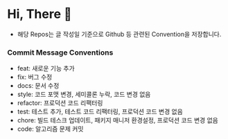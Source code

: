 # Hi, There :wave:

- 해당 Repos는 글 작성일 기준으로 Github 등 관련된 Convention을 저장합니다.

### Commit Message Conventions 
- feat: 새로운 기능 추가
- fix: 버그 수정
- docs: 문서 수정
- style: 코드 포맷 변경, 세미콜론 누락, 코드 변경 없음
- refactor: 프로덕션 코드 리팩터링
- test: 테스트 추가, 테스트 코드 리팩터링, 프로덕션 코드 변경 없음
- chore: 빌드 테스크 업데이트, 패키지 매니저 환경설정, 프로덕션 코드 변경 없음  
- code: 알고리즘 문제 커밋
<br/>
